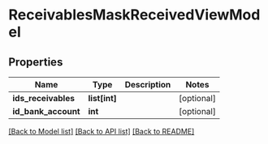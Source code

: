 # ReceivablesMaskReceivedViewModel

## Properties
Name | Type | Description | Notes
------------ | ------------- | ------------- | -------------
**ids_receivables** | **list[int]** |  | [optional] 
**id_bank_account** | **int** |  | [optional] 

[[Back to Model list]](../README.md#documentation-for-models) [[Back to API list]](../README.md#documentation-for-api-endpoints) [[Back to README]](../README.md)


